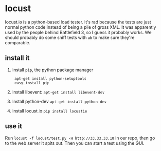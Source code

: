 # locust

locust.io is a python-based load tester. It's rad because the tests are just normal python
code instead of being a pile of gross XML. It was apparently used by the people behind
Battlefield 3, so I guess it probably works. We should probably do some sniff tests with
`ab` to make sure they're comparable.

## install it

1. Install `pip`, the python package manager 

        apt-get install python-setuptools
        easy_install pip
2. Install libevent: `apt-get install libevent-dev`
2. Install python-dev `apt-get install python-dev`
2. Install locust.io `pip install locustio`

## use it

Run `locust -f locust/test.py -H http://33.33.33.10` in our repo, then go to the web server
it spits out. Then you can start a test using the GUI.
